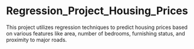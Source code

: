 # Regression_Project_Housing_Prices
 This project utilizes regression techniques to predict housing prices based on various features like area, number of bedrooms, furnishing status, and proximity to major roads.
